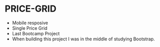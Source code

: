 # PRICE-GRID
- Mobile resposive
- Single Price Grid
- Last Bootcamp Project
- When building this project I was in the middle of studying Bootstrap.
